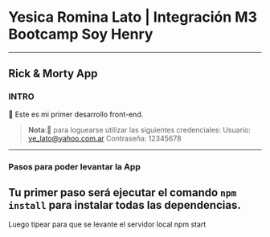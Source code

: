# Yesica Romina Lato | Integración M3 Bootcamp Soy Henry

---

## **Rick & Morty App**

### **INTRO**

🔹 Este es mi primer desarrollo front-end.

> **Nota**:🧐 para loguearse utilizar las siguientes credenciales:
Usuario: ye_lato@yahoo.com.ar
Contraseña: 12345678

---

### **Pasos para poder levantar la App**

Tu primer paso será ejecutar el comando `npm install` para instalar todas las dependencias.
--
Luego tipear para que se levante el servidor local
npm start
```Listo! Disfruta de esta app hecha con React 👏🏼🚀
